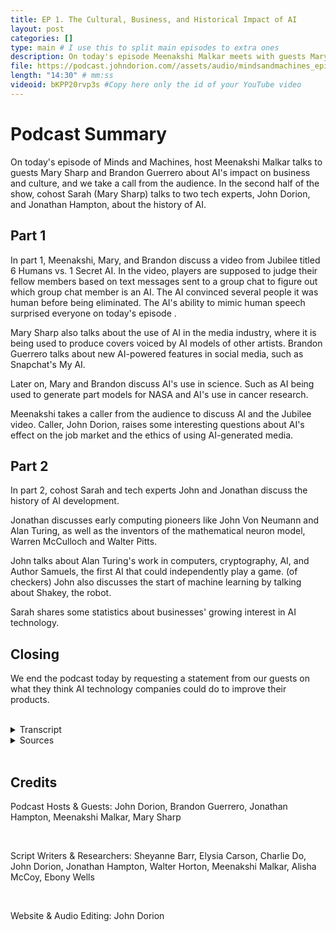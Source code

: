 ```yaml
---
title: EP 1. The Cultural, Business, and Historical Impact of AI
layout: post
categories: []
type: main # I use this to split main episodes to extra ones
description: On today's episode Meenakshi Malkar meets with guests Mary Sharp and Brandon Guerrero to discus AI's impact on culture and businees. We have a chat with a caller from our audience, John Dorion. Our cohost Sarah  meets with, Jonathan Hampton and John Dorion, AI technology experts to discuss the history of AI.
file: https://podcast.johndorion.com//assets/audio/mindsandmachines_episode1.mp3 #Link to your .mp3 file
length: "14:30" # mm:ss
videoid: bKPP20rvp3s #Copy here only the id of your YouTube video
---
```


# Podcast Summary
On today's episode of Minds and Machines, host Meenakshi Malkar talks to guests Mary Sharp and Brandon Guerrero about AI's impact on business and culture, and we take a call from the audience. In the second half of the show, cohost Sarah (Mary Sharp) talks to two tech experts, John Dorion, and Jonathan Hampton, about the history of AI.

## Part 1
In part 1, Meenakshi, Mary, and Brandon discuss a video from Jubilee titled 6 Humans vs. 1 Secret AI. In the video, players are supposed to judge their fellow members based on text messages sent to a group chat to figure out which group chat member is an AI. The AI convinced several people it was human before being eliminated. The AI's ability to mimic human speech surprised everyone on today's episode .


Mary Sharp also talks about the use of AI in the media industry, where it is being used to produce covers voiced by AI models of other artists. Brandon Guerrero talks about new AI-powered features in social media, such as Snapchat's My AI.


Later on, Mary and Brandon discuss AI's use in science. Such as AI being used to generate part models for NASA and AI's use in cancer research.


Meenakshi takes a caller from the audience to discuss AI and the Jubilee video. Caller, John Dorion, raises some interesting questions about AI's effect on the job market and the ethics of using AI-generated media.

## Part 2
In part 2, cohost Sarah and tech experts John and Jonathan discuss the history of AI development.


Jonathan discusses early computing pioneers like John Von Neumann and Alan Turing, as well as the inventors of the mathematical neuron model, Warren McCulloch and Walter Pitts.


John talks about Alan Turing's work in computers, cryptography, AI, and Author Samuels, the first AI that could independently play a game. (of checkers) John also discusses the start of machine learning by talking about Shakey, the robot.


Sarah shares some statistics about businesses' growing interest in AI technology.

## Closing
We end the podcast today by requesting a statement from our guests on what they think AI technology companies could do to improve their products.

<br>

<details><summary>Transcript</summary>

Main Host(Meenakshi): Welcome to Minds and Machines with Meenakshi. We're going to start the show by talking about AI's impact on business and culture and in the second half we'll focus on the history of artificial intelligence. I'd like to introduce our two guests for our first segment: Brandon Guerrero and Mary Sharp.


<br>
Guest 1(Mary): Thank you. We are excited to be a part of this.


<br>
Guest 2(Brandon): Thank you so much for having us.


<br>
Main Host (Meenakshi): Our topic for today is AI which has taken the whole world by storm. Do any of you know much about it?


<br>
Guest 2:(Brandon) I've seen it on social media, and I watched a video on YouTube from Jubilee where they blindfolded 6 people, and they had to guess who the AI was based off text messages in a group chat.(Jubilee 2023) It was pretty wild if you ask me.


<br>
Guest 1(Mary): I saw that video too! They eliminated multiple people before they eliminated the actual AI. The AI was so good at sending responses that were more human like than robot like. It was fun to watch, and I was so surprised by the results.


<br>
Main Host (Meenakshi): For our listeners at home who might not know what we're referring to, AI or Artificial Intelligence is a computer's ability to respond like a human, generate documents and data, or mimic human emotions. This technology is so advanced that you can type in a topic for an essay, and it will form a whole report for you. Even going as far as giving you multiple options to choose from.


<br>
Main Host (Meenakshi): This brings me to my next question. How do you guys feel about AI? Like do you guys think that it is cool technology or that it’s creepy?


<br>
Guest 1(Mary): Personally, I think it is awesome and is a huge tech advancement. It has recently been used on social media to change singers of song. Like it can make Beyoncé sing a Taylor Swift song and the voice is spot on. Yes, it is kind of creepy that it can take a Mariah Carey song and make Rihanna sing it, but overall, it's pretty interesting.


<br>
Guest 2(Brandon): Yeah, I must agree. I have seen a few TikTok videos of song covers using AI, and it is interesting how the AI can mimic someone's specific voice. I’ve also heard of sites such as ChatGPT that answer questions in seconds. There is also a new Snapchat feature centered around AI. It’s called “My AI” and you can literally text it anything and it will respond immediately.


<br>
Main Host (Meenakshi): Do you guys know of any examples of how AI is being used in the real world?


<br>
Guest 1(Mary): I was reading a NY Times article the other day and came across a list of examples of real-life people utilizing AI in their work and personal lives. It consisted of everything from small tasks like asking AI to help plan a birthday party or give you meal plan ideas to huge projects like creating parts for spaceships.


<br>
Ryan McClelland, a NASA research engineer, used AI to create parts for his project and the AI actually ended up creating a much more efficient model than what a human can make in a much shorter time frame. I find it absolutely fascinating that some of our greatest minds are also using AI to help better their lives. (Paris F., Buchanan, L. 2023)


<br>
Guest 2(Brandon): That’s actually awesome! Who would have thought even NASA engineers are using AI. I read somewhere that AI is becoming really popular in the Healthcare industry.


<br>
Main Host (Meenakshi): Wait really? How so?


<br>
Guest 2(Brandon): AI basically helps analyze medical data and detect diseases. It has even been helping with cancer research and finding treatments by identifying specific cancer cells. I’m really excited to see what else AI can accomplish in the next few years. (TechEmergent 2023)


<br>
Main Host (Meenakshi): It seems as though the two of you are in full support of what AI has to offer. Are there any concerns that you guys might have for its advancements as well?


<br>
Guest 1(Mary): A concern that I have about its development is people becoming too reliant on it.


<br>
Main Host (Meenakshi): Can you elaborate?


<br>
Guest 1(Mary): Sure, I know multiple people who take advantage of this technology and use it for their own personal gain. I believe that we will see a decline in work ethic amongst individuals. People might become less honest with their work, resume, and schoolwork.


<br>
Guest 2(Brandon): I see where you are coming from, but I do not think everyone will do that because if a person has true integrity, they won't accept taking the easy way out. Truly, Who does AI hurt? It is not really an issue that will harm society even though it is wrong.  There are bigger issues in the world than worrying about if someone used AI for their history homework.


<br>
Guest 1(Mary): You make a good point, but I am still siding with AI. This is still a real issue that needs to be investigated further.
Nevertheless, it is such a dope concept, and I cannot wrap my head around how much time it must take the developers of it to make it work so well. Technology has come a long way from how it was in the past. AI is the future of the world.


<br>
Main Host (Meenakshi): We are going to go ahead and take on a caller. *Rings* Thank you for calling the Minds and Machines Podcast, whom do I have the pleasure of speaking with?


<br>
Caller(John): Thank you for answering.  My name is John Dorion. It is an honor to be a part of this!


<br>
Main Host (Meenakshi): It’s a pleasure to have you. The topic for the day is AI technology. We have heard some great opinions on the topic and would like to hear yours. So how do you feel about the use of Artificial Intelligence?


<br>
Caller (John): To answer your question, I like the idea of AI. I know some people think AI will take over the world and we will not have any jobs, but there are plenty of jobs that could never be replaced by AI technology and many jobs where AI can be used as a complimentary tool.


<br>
Main Host (Meenakshi): Can you name a few of those jobs if you do not mind me asking?


<br>
Caller(John): Yeah, I don't mind at all. Some of the positions that would be hard to replace are skilled tradespeople, construction workers, teachers, psychologists, and food service workers. Other people in careers like law, medicine, programmers and data analysts will integrate new technology so that their work can become more efficient. Technology can cause career displacement, but it often leads to new careers as well and there will always be flaws that need to be fixed or maintained by humans. I think AI could be massively beneficial if used correctly. (Roos, D. 2023)


<br>
Guest 1(Mary): Most Definitely!


<br>
Main Host (Meenakshi): That does remind me of the point Mary was making earlier though about how people can be too reliant on AI. I read a news story a few days ago about how two lawyers used ChatGPT to help build their case but ChatGPT generated completely fake cases! The judge ended up issuing a $5,000 fine to the attorneys. (Claburn, T. 2023)


<br>
Main Host (Meenakshi): Anyway, on to lighter topics. Earlier Brandon and Mary mentioned a video from Jubilee. About a gameshow in which a group of people had to choose which member of their group chat was an AI. Have you seen this video?


<br>
Caller(John): I've seen it and it was pretty interesting.


<br>
Main Host (Meenakshi): Do any of you personally think you would have guessed who the AI was? Or do you think you would have been tricked by it as well?


<br>
Guest 2(Brandon): I honestly believe I would have been fooled. The responses from the AI in the chat were so humanlike it was crazy. It sounded more human than the actual humans. Hence the fact that multiple people got eliminated before it.


<br>
Guest 1(Mary): Yeah, I agree. The responses were not too generic or over-emotional, so I would have been tricked as well. I never expected an AI to answer questions so efficiently.


<br>
Main Host (Meenakshi): How about you John? Think you could've guessed which one wasn’t a person?


<br>
Caller(John): I think I would have a hard time picking and it raises interesting questions about how AI could be used unethically to imitate people in text, audio, or video.


<br>
Main Host (Meenakshi): Yeah, they probably would've had me fooled as well. Thank you, John, Brandon, and Mary for sharing your opinions. Once again John, we thank you for being here! Have a nice rest of your day!


<br>
Caller(John): Thank you for having me! Bye guys.


<br>
Main Host (Meenakshi): If anyone else wants to see how well they can detect which person in the group chat is an AI, we've got the YouTube video in our show notes.


(History Segment)


<br>
Main Host (Meenakshi): Onto our next section! I think now is the perfect time to tell you all more about the creation, history, and advancements of Artificial Intelligence. This segment will be led by my co-host Sarah.


<br>
Host #2 (Sarah (Mary)): Hi everyone, my name is Sarah, and I am the cohost of Minds and Machines. Now, I have much more to learn about Artificial Intelligence, which is why I've invited tech experts *inserts name *inserts name, to tell us all more about it. Thank you both for being here!


<br>
Technologist 1 (Jonathan): Thank you for having us.


<br>
Technologist 2 (John): It’s a pleasure to be here.


<br>
Host #2 (Sarah (Mary)): Alright guys, let's dive in. Tell us more about the history of AI, who are its creators?


<br>
Technologist 1 (Jonathan): The development of Artificial Intelligence can be seen as a building block. When it comes to science and technology, researchers build upon already discovered information. But There are a vast number of talented individuals to be credited with the early development of Artificial Intelligence. John Von Neumann (Newman) and Alan Turing were some of the pioneers in early computer technology, without them AI would surely not exist today. People such as Warren McCulloch ( Kulok) and Walter Pitts created the first mathematical neuron model in 1943. John Mccarthy would later be the gentleman accredited with branding the term AI; who defines AI as the science and engineering of making intelligent machines. (Council of Europe)


<br>
Technologist 2 (John): As far as the timeline of Artificial Intelligence, there's been a long chain of events leading up to the development of Modern Day AI. In 1942 Thanks to Alan Turing and his brilliance for computers and cryptography the allies were able to crack the Enigma code. in 1950 Turing went on to create a test for Artificial intelligence. Another early AI developer, a computer scientist known as Author Samuels developed a program to play checkers, in 1952. It was the first AI that learned how to play a game independently. (Council of Europe)


<br>
Host #2 (Sarah (Mary)): There have been drastic improvements in technology throughout the years. I guess I didn’t realize the advancements Artificial Intelligence has had throughout time.

<br>
Technologist 1 (Jonathan): Most definitely, most people don’t consider that information systems once had some of the most basic designs.

<br>
Host #2 (Sarah (Mary)): So, at what point in time do we see the development of some of the forms of AI, we see today?

<br>
Technologist 2 (John): The time of its creation was during the 1950s-1960s. During the late 60s we begin to see improvements in machine learning. Shakey the robot developed by the Artificial Intelligence Center at the Stanford Research Insitute was one if not the first AI-based mobile robot to accomplish a task without the need for step-by-step instructions. (Council of Europe)

<br>
Technologist 1 (Jonathan): We also must consider the fact that the US was reluctant to provide funding for AI development, this was due to discoveries not being as impressive as promised. Which why our society didn’t see a spark of its development until around the late 1900s. This is why developers created inventions such as a self-driving cars that could travel at a speed of 55mph, speech recognition software, and robots that were able to simulate human emotions. (Council of Europe)

<br>
Host #2 (Sarah (Mary)): It seems as though there wasn’t a boom in AI until recently?

<br>
Technologist 2 (John): That's correct! Though AI systems have been around for decades, the forms of Modern AI we interact with was only developed a few years ago. They're more commonly referred to as large language models due to their ability to mimic human speech.

<br>
Technologist 1 (Jonathan): One of the most commonly used form of AI was launched by Apple in 2011, We know this program as Siri.

<br>
Host 2 (Sarah (Mary)) And it seems that companies aren't slowing down when it comes to investing in and developing AI technology. According to CompTIA (Comp - Tea - Uh), an IT certifications & training company, "35% of companies are using AI and 42% of companies are exploring AI for..." use in the future. "91.5% of leading businesses invest in AI on an ongoing basis." (Watters 2023)

<br>
Host 2 (Sarah (Mary)): Alright let's get back together and go over the final group question.

<br>
(Closing Remarks)

<br>
Main Host (Meenakshi): Welcome back Host 2! Hope you learned a lot about the history of AI.

<br>
Host 2 (Sarah (Mary)): Thanks! I did, I learned all about computers and technology through the ages. We talked about everything from the first people to develop the idea of a computer to the first person to think about neural networks. We even learned about an early AI that could play checkers!

<br>
Main Host (Meenakshi): Neat! Ok, that brings me to my final question of this session for all our guests today. In what ways do you think AI technology should be improved and why? There are no wrong answers to this. I would like to hear everyone’s perspective on it.

<br>
Guest 2 (Brandon): I would say keeping it up to date with the current trends and phrases would make it more efficient. This will definitely improve how accurate the data and responses are.

<br>
Tech 1 (Jonathan):   I would just add that I think developers should monitor the performance of it more closely to catch the flaws in the data. It’s already pretty much perfect and extraordinary. I hope to see more ways it can be used in the future.

<br>
Tech 2 (John): I think that AI could be improved by working with a regulatory body to help control its development and scope. AI technology is very important and should be guided as such.

<br>
Main Host (Meenakshi): That concludes our podcast for today. Thank you for tuning in. We hope you enjoyed learning about AI, it's history, cultural, and business significance as much as we did. Make sure to give us a subscribe and follow so you can be sure to catch our next upload. Or maybe you can ask your AI to set a reminder for you!


</details>
<details><summary>Sources</summary>
Anderson, M. (2023, May 8). “Ai pause” open letter stokes fear and controversy. IEEE Spectrum. https://spectrum.ieee.org/ai-pause-letter-stokes-fear#toggle-gdpr
<br>
Biswal, A. (2023, May 26). 7 types of artificial intelligence that you should know in 2023. Simplilearn.com. https://www.simplilearn.com/tutorials/artificial-intelligence-tutorial/types-of-artificial-intelligence
<br>
Claburn, T. (2023, June 22). Lawyers who cited fake cases invented by CHATGPT must pay. The Register® - Biting the hand that feeds IT. https://www.theregister.com/2023/06/22/lawyers_fake_cases/
<br>
Copeland, B. J. (n.d.). Alan Turing and the beginning of ai. Encyclopædia Britannica. https://www.britannica.com/technology/artificial-intelligence/Alan-Turing-and-the-beginning-of-AI
<br>
Council of Europe. (n.d.). History of artificial intelligence - artificial intelligence - www.coe.int. Artificial Intelligence. https://www.coe.int/en/web/artificial-intelligence/history-of-ai#:~:text=1940%2D1960%3A%20Birth%20of%20AI%20in%20the%20wake%20of%20cybernetics&text=Just%20before%2C%20a%20first%20mathematical,Pitts%20as%20early%20as%201943
<br>
CrashCourse. (2019, December 27). The Future of Artificial Intelligence: Crash course AI #20. YouTube. https://www.youtube.com/watch?v=T7Rv4tGRlfc&t=23s
<br>
Dilmegani, C. (2019, April 10). In-depth guide to future of AI in 2023, according to top experts. AIMultiple. https://research.aimultiple.com/future-of-ai/
<br>
Fun Ai Tools. Easy With AI. (n.d.). https://easywithai.com/fun-ai-tools/
<br>
The future of AI: How Artificial Intelligence Will Change the world. Built In. (n.d.). https://builtin.com/artificial-intelligence/artificial-intelligence-future
<br>
Jubilee. (2023, March 29). 6 humans vs 1 secret AI. YouTube. https://www.youtube.com/watch?v=bKPP20rvp3s
<br>
Lett, P., & Ashkenas, J. (2023, June 1). We spoke with 5 people who work with A.I. Here’s what keeps them up at night. The New York Times. https://www.nytimes.com/interactive/2023/06/01/opinion/ai-technology-future.html
<br>
McKinsey & Company. (2023, April 24). What is ai?. McKinsey & Company. https://www.mckinsey.com/featured-insights/mckinsey-explainers/what-is-ai
<br>
Nickson, R. (2023, March 25). I made a Kanye song with Ai - Music is forever changed. YouTube. https://www.youtube.com/watch?v=2sMpIXQcSCA&ab_channel=RobertoNickson
<br>
Palokangas, E. (2023, May 23). How much does ai cost? what to consider. Scribe. https://scribehow.com/library/cost-of-ai#:~:text=for%20AI%20solutions%3F-,On%20average%2C%20companies%20can%20expect%20to%20pay%20anywhere%20from%20%240,on%20the%20consultant’s%20hourly%20fee
<br>
Paris, F., & Buchanan, L. (2023, April 14). 35 ways real people are using A.I. Right Now. The New York Times. https://www.nytimes.com/interactive/2023/04/14/upshot/up-ai-uses.html
<br>
Pio, L., & Cury, C. (2023, June 21). 15 artificial intelligence pros and cons that you need to know. Rock Content. https://rockcontent.com/blog/artificial-intelligence-pros-and-cons/
<br>
Q.ai - Powering a Personal Wealth Movement. (2022, December 2). The Pros and cons of Artificial Intelligence. Forbes. https://www.forbes.com/sites/qai/2022/12/01/the-pros-and-cons-of-artificial-intelligence/?sh=3737cef54703
<br>
Roos, D. (2023, June 6). 8 jobs AI will replace and 8 it won’t (yet). HowStuffWorks. https://electronics.howstuffworks.com/future-tech/jobs-ai-will-replace.htm
<br>
Singh, N., Tyagi, A., & Ayyagari, N. (2023, May 21). The timeline of artificial intelligence - from the 1940s. Verloop.io. https://verloop.io/blog/the-timeline-of-artificial-intelligence-from-the-1940s/#enigma-was-broken-using-ai-19
<br>
Swoyer, A. (2023, June 1). New York lawyers face sanctions for using chat GPT for legal research, citing fake cases. The Washington Times. https://www.washingtontimes.com/news/2023/jun/1/new-york-lawyers-face-sanctions-using-chat-gpt-leg/
<br>
Tomar, D. (2023, May 22). Controversial topic: Artificial intelligence. Academic Influence. https://academicinfluence.com/inflection/controversial-topics/controversial-topic-artificial-intelligence
<br>
Top 21 applications of Artificial Intelligence in 2023. TechEmergent. (2023, June 23). https://techemergent.com/applications-of-artificial-intelligence/
<br>
Watters, A. (2023, January 13). 30+ artificial intelligence statistics and facts for 2023. Default. https://connect.comptia.org/blog/artificial-intelligence-statistics-facts
<br>
Western Governors University. (2022, April 25). All the benefits of Artificial Intelligence. Western Governors University. https://www.wgu.edu/blog/benefits-artificial-intelligence2204.html#close
</details>

<br>

## Credits
Podcast Hosts & Guests: John Dorion, Brandon Guerrero, Jonathan Hampton, Meenakshi Malkar, Mary Sharp

<br>

Script Writers & Researchers: Sheyanne Barr, Elysia Carson, Charlie Do, John Dorion, Jonathan Hampton, Walter Horton, Meenakshi Malkar, Alisha McCoy, Ebony Wells

<br>

Website & Audio Editing: John Dorion

